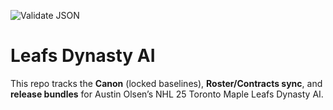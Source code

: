 ![Validate JSON](https://github.com/austinolsenpersonal-jpg/Leafs-Dynasty-AI/actions/workflows/validate.yml/badge.svg)

# Leafs Dynasty AI

This repo tracks the **Canon** (locked baselines), **Roster/Contracts sync**, and **release bundles** for Austin Olsen’s NHL 25 Toronto Maple Leafs Dynasty AI.

